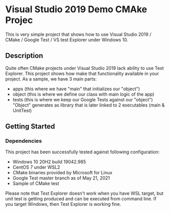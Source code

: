 # Visual Studio 2019 Demo CMAke Projec

This is very simple project that shows how to use Visual Studio 2019 / CMake / Google Test / VS test Explorer under Windows 10.

## Description

Quite often CMake projects under Visual Studio 2019 lack ability to use Test Explorer. This project shows how make that functionality available in your project.
As a sample, we have 3 main parts:
* apps (this where we have "main" that initializes our "object")
* object (this is where we define our class with main logic of the app)
* tests (this is where we keep our Google Tests against our "object")
"Object" generates as library that is later linked to 2 executables (main & UnitTest)

## Getting Started

### Dependencies

This project has been successfully tested against following configuration: 
* Windows 10 20H2 build 19042.985
* CentOS 7 under WSL2
* CMake binaries provided by Microsoft for Linux
* Google Test master branch as of May 21, 2021
* Sample of CMake test

Please note that Test Explorer doesn't work when you have WSL target, but unit test is getting produced and can be executed from command line. If you target Windows, then
Test Explorer is working fine.
